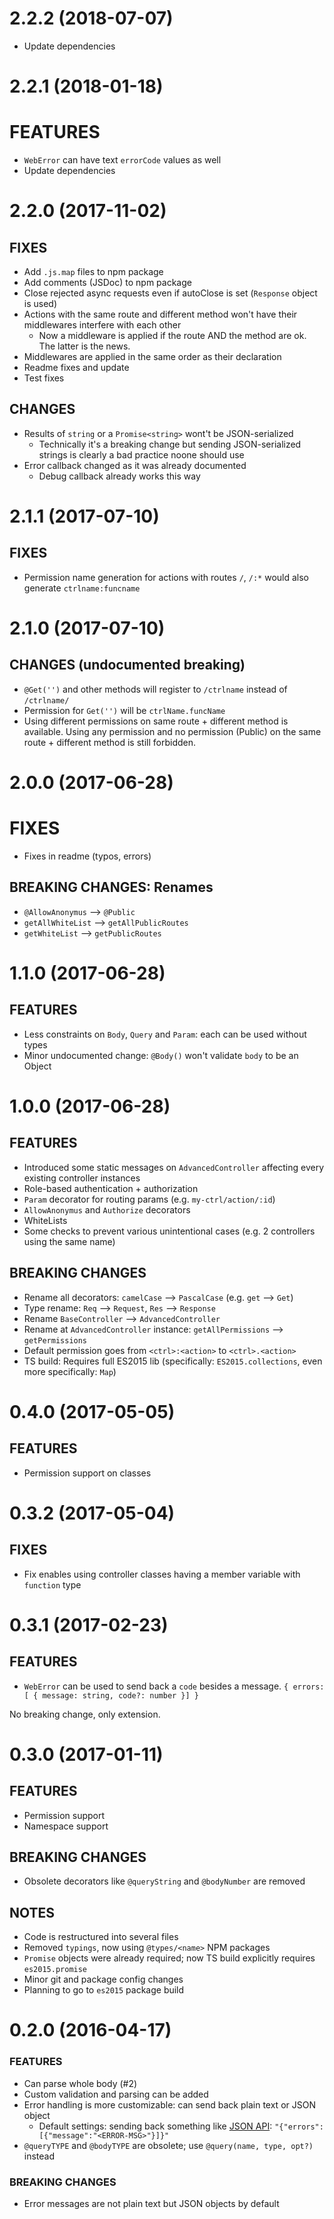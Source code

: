# 2.2.2 (2018-07-07)

- Update dependencies


# 2.2.1 (2018-01-18)

# FEATURES

- `WebError` can have text `errorCode` values as well
- Update dependencies


# 2.2.0 (2017-11-02)

## FIXES

- Add `.js.map` files to npm package
- Add comments (JSDoc) to npm package
- Close rejected async requests even if autoClose is set (`Response` object is used)
- Actions with the same route and different method won't have their middlewares interfere with each other
	- Now a middleware is applied if the route AND the method are ok. The latter is the news.
- Middlewares are applied in the same order as their declaration
- Readme fixes and update
- Test fixes

## CHANGES

- Results of `string` or a `Promise<string>` wont't be JSON-serialized
	- Technically it's a breaking change but sending JSON-serialized strings is clearly a bad practice noone should use
- Error callback changed as it was already documented
	- Debug callback already works this way


# 2.1.1 (2017-07-10)

## FIXES

- Permission name generation for actions with routes `/`, `/:*` would also generate `ctrlname:funcname`


# 2.1.0 (2017-07-10)

## CHANGES (undocumented breaking)

- `@Get('')` and other methods will register to `/ctrlname` instead of `/ctrlname/`
- Permission for `Get('')` will be `ctrlName.funcName`
- Using different permissions on same route + different method is available. Using any permission and no permission (Public) on the same route + different method is still forbidden.


# 2.0.0 (2017-06-28)

# FIXES

- Fixes in readme (typos, errors)


## BREAKING CHANGES: Renames

- `@AllowAnonymus` --> `@Public`
- `getAllWhiteList` --> `getAllPublicRoutes`
- `getWhiteList` --> `getPublicRoutes`


# 1.1.0 (2017-06-28)

## FEATURES

- Less constraints on `Body`, `Query` and `Param`: each can be used without types
- Minor undocumented change: `@Body()` won't validate `body` to be an Object


# 1.0.0 (2017-06-28)

## FEATURES

- Introduced some static messages on `AdvancedController` affecting every existing controller instances
- Role-based authentication + authorization
- `Param` decorator for routing params (e.g. `my-ctrl/action/:id`)
- `AllowAnonymus` and `Authorize` decorators
- WhiteLists
- Some checks to prevent various unintentional cases (e.g. 2 controllers using the same name)

## BREAKING CHANGES

- Rename all decorators: `camelCase` --> `PascalCase` (e.g. `get` --> `Get`)
- Type rename: `Req` --> `Request`, `Res` --> `Response`
- Rename `BaseController` --> `AdvancedController`
- Rename at `AdvancedController` instance: `getAllPermissions` --> `getPermissions`
- Default permission goes from `<ctrl>:<action>` to `<ctrl>.<action>`
- TS build: Requires full ES2015 lib (specifically: `ES2015.collections`, even more specifically: `Map`)


# 0.4.0 (2017-05-05)

## FEATURES

- Permission support on classes


# 0.3.2 (2017-05-04)

## FIXES

* Fix enables using controller classes having a member variable with `function` type


# 0.3.1 (2017-02-23)

## FEATURES

* `WebError` can be used to send back a `code` besides a message. `{ errors: [ { message: string, code?: number }] }`

No breaking change, only extension.


# 0.3.0 (2017-01-11)

## FEATURES

* Permission support
* Namespace support

## BREAKING CHANGES

* Obsolete decorators like `@queryString` and `@bodyNumber` are removed

## NOTES

* Code is restructured into several files
* Removed `typings`, now using `@types/<name>` NPM packages
* `Promise` objects were already required; now TS build explicitly requires `es2015.promise`
* Minor git and package config changes
* Planning to go to `es2015` package build


# 0.2.0 (2016-04-17)

### FEATURES

* Can parse whole body (#2)
* Custom validation and parsing can be added
* Error handling is more customizable: can send back plain text or JSON object
  * Default settings: sending back something like [JSON API](http://jsonapi.org/format/): `"{"errors":[{"message":"<ERROR-MSG>"}]}"`
* `@queryTYPE` and `@bodyTYPE` are obsolete; use `@query(name, type, opt?)` instead

### BREAKING CHANGES

* Error messages are not plain text but JSON objects by default
